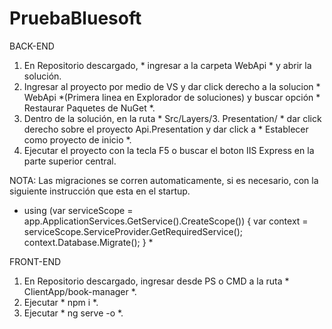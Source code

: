 # PruebaBluesoft

BACK-END
1. En Repositorio descargado, * ingresar a la carpeta WebApi * y abrir la solución.
2. Ingresar al proyecto por medio de VS y dar click derecho a la solucion * WebApi *(Primera linea en Explorador de soluciones) y buscar opción * Restaurar Paquetes de NuGet *.
3. Dentro de la solución, en la ruta * Src/Layers/3. Presentation/ * dar click derecho sobre el proyecto Api.Presentation y dar click a * Establecer como proyecto de inicio *.
4. Ejecutar el proyecto con la tecla F5 o buscar el boton IIS Express en la parte superior central.

NOTA: Las migraciones se corren automaticamente, si es necesario, con la siguiente instrucción que esta en el startup.
   * using (var serviceScope = app.ApplicationServices.GetService<IServiceScopeFactory>().CreateScope())
   {
   var context = serviceScope.ServiceProvider.GetRequiredService<ApiContext>();
   context.Database.Migrate();
   } *

FRONT-END
1. En Repositorio descargado, ingresar desde PS o CMD a la ruta * ClientApp/book-manager *.
2. Ejecutar * npm i *.
3. Ejecutar * ng serve -o *.

